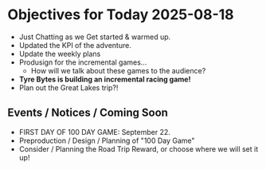 # Objectives for Today 2025-08-18

- Just Chatting as we Get started & warmed up.
- Updated the KPI of the adventure.
- Update the weekly plans
- Produsign for the incremental games...
  - How will we talk about these games to the audience?
- **Tyre Bytes is building an incremental racing game!**
- Plan out the Great Lakes trip?!

## Events / Notices / Coming Soon

- FIRST DAY OF 100 DAY GAME: September 22.
- Preproduction / Design / Planning of "100 Day Game"
- Consider / Planning the Road Trip Reward, or choose where we will set it up!
